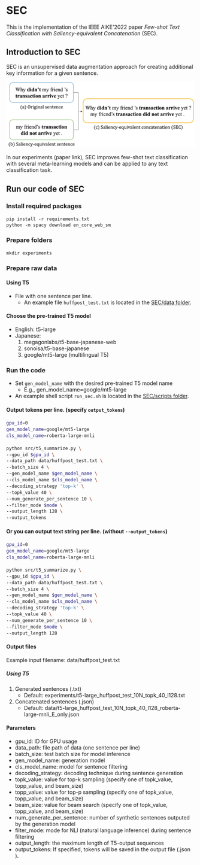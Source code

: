 # SEC
This is the implementation of the IEEE AIKE'2022 paper *Few-shot Text Classification with Saliency-equivalent Concatenation* (SEC).

## Introduction to SEC
SEC is an unsupervised data augmentation approach for creating additional key information for a given sentence.

![](./figures/example_sec.png)

In our experiments (paper link), SEC improves few-shot text classification with several meta-learning models and can be applied to any text classification task.

## Run our code of SEC
### Install required packages
```
pip install -r requirements.txt
python -m spacy download en_core_web_sm
```

### Prepare folders
```
mkdir experiments
```

### Prepare raw data
#### Using T5
- File with one sentence per line.
    - An example file `huffpost_test.txt` is located in the [SEC/data folder](https://github.com/IKMLab/SEC/tree/main/data).

#### Choose the pre-trained T5 model
- English: t5-large
- Japanese:
    1. megagonlabs/t5-base-japanese-web
    2. sonoisa/t5-base-japanese
    3. google/mt5-large (multilingual T5)

### Run the code
- Set `gen_model_name` with the desired pre-trained T5 model name
    - E.g., gen_model_name=google/mt5-large
- An example shell script `run_sec.sh` is located in the [SEC/scripts folder](https://github.com/IKMLab/SEC/tree/main/scripts).
#### Output **tokens** per line. (specify `output_tokens`)
```bash
gpu_id=0
gen_model_name=google/mt5-large
cls_model_name=roberta-large-mnli

python src/t5_summarize.py \
--gpu_id $gpu_id \
--data_path data/huffpost_test.txt \
--batch_size 4 \
--gen_model_name $gen_model_name \
--cls_model_name $cls_model_name \
--decoding_strategy 'top-k' \
--topk_value 40 \
--num_generate_per_sentence 10 \
--filter_mode $mode \
--output_length 128 \
--output_tokens
```
#### Or you can output **text string** per line. (without `--output_tokens`)
```bash
gpu_id=0
gen_model_name=google/mt5-large
cls_model_name=roberta-large-mnli

python src/t5_summarize.py \
--gpu_id $gpu_id \
--data_path data/huffpost_test.txt \
--batch_size 4 \
--gen_model_name $gen_model_name \
--cls_model_name $cls_model_name \
--decoding_strategy 'top-k' \
--topk_value 40 \
--num_generate_per_sentence 10 \
--filter_mode $mode \
--output_length 128
```

#### Output files
Example input filename: data/huffpost_test.txt
##### Using T5
1. Generated sentences (.txt)
    - Default: experiments/t5-large_huffpost_test_10N_topk_40_l128.txt
2. Concatenated sentences (.json)
    - Default: data/t5-large_huffpost_test_10N_topk_40_l128_roberta-large-mnli_E_only.json

#### Parameters
- gpu_id: ID for GPU usage
- data_path: file path of data (one sentence per line)
- batch_size: test batch size for model inference
- gen_model_name: generation model
- cls_model_name: model for sentence filtering
- decoding_strategy: decoding technique during sentence generation
- topk_value: value for top-k sampling (specify one of topk_value, topp_value, and beam_size)
- topp_value: value for top-p sampling (specify one of topk_value, topp_value, and beam_size)
- beam_size: value for beam search (specify one of topk_value, topp_value, and beam_size)
- num_generate_per_sentence: number of synthetic sentences outputed by the generation model
- filter_mode: mode for NLI (natural language inference) during sentence filtering
- output_length: the maximum length of T5-output sequences
- output_tokens: If specified, tokens will be saved in the output file (.json ).